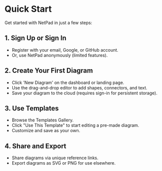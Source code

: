 # Quick Start

Get started with NetPad in just a few steps:

## 1. Sign Up or Sign In
- Register with your email, Google, or GitHub account.
- Or, use NetPad anonymously (limited features).

## 2. Create Your First Diagram
- Click 'New Diagram' on the dashboard or landing page.
- Use the drag-and-drop editor to add shapes, connectors, and text.
- Save your diagram to the cloud (requires sign-in for persistent storage).

## 3. Use Templates
- Browse the Templates Gallery.
- Click "Use This Template" to start editing a pre-made diagram.
- Customize and save as your own.

## 4. Share and Export
- Share diagrams via unique reference links.
- Export diagrams as SVG or PNG for use elsewhere. 